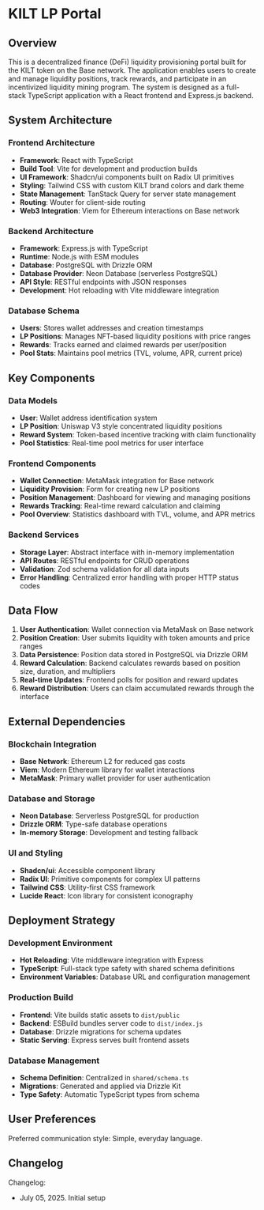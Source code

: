 # KILT LP Portal

## Overview

This is a decentralized finance (DeFi) liquidity provisioning portal built for the KILT token on the Base network. The application enables users to create and manage liquidity positions, track rewards, and participate in an incentivized liquidity mining program. The system is designed as a full-stack TypeScript application with a React frontend and Express.js backend.

## System Architecture

### Frontend Architecture
- **Framework**: React with TypeScript
- **Build Tool**: Vite for development and production builds
- **UI Framework**: Shadcn/ui components built on Radix UI primitives
- **Styling**: Tailwind CSS with custom KILT brand colors and dark theme
- **State Management**: TanStack Query for server state management
- **Routing**: Wouter for client-side routing
- **Web3 Integration**: Viem for Ethereum interactions on Base network

### Backend Architecture
- **Framework**: Express.js with TypeScript
- **Runtime**: Node.js with ESM modules
- **Database**: PostgreSQL with Drizzle ORM
- **Database Provider**: Neon Database (serverless PostgreSQL)
- **API Style**: RESTful endpoints with JSON responses
- **Development**: Hot reloading with Vite middleware integration

### Database Schema
- **Users**: Stores wallet addresses and creation timestamps
- **LP Positions**: Manages NFT-based liquidity positions with price ranges
- **Rewards**: Tracks earned and claimed rewards per user/position
- **Pool Stats**: Maintains pool metrics (TVL, volume, APR, current price)

## Key Components

### Data Models
- **User**: Wallet address identification system
- **LP Position**: Uniswap V3 style concentrated liquidity positions
- **Reward System**: Token-based incentive tracking with claim functionality
- **Pool Statistics**: Real-time pool metrics for user interface

### Frontend Components
- **Wallet Connection**: MetaMask integration for Base network
- **Liquidity Provision**: Form for creating new LP positions
- **Position Management**: Dashboard for viewing and managing positions
- **Rewards Tracking**: Real-time reward calculation and claiming
- **Pool Overview**: Statistics dashboard with TVL, volume, and APR metrics

### Backend Services
- **Storage Layer**: Abstract interface with in-memory implementation
- **API Routes**: RESTful endpoints for CRUD operations
- **Validation**: Zod schema validation for all data inputs
- **Error Handling**: Centralized error handling with proper HTTP status codes

## Data Flow

1. **User Authentication**: Wallet connection via MetaMask on Base network
2. **Position Creation**: User submits liquidity with token amounts and price ranges
3. **Data Persistence**: Position data stored in PostgreSQL via Drizzle ORM
4. **Reward Calculation**: Backend calculates rewards based on position size, duration, and multipliers
5. **Real-time Updates**: Frontend polls for position and reward updates
6. **Reward Distribution**: Users can claim accumulated rewards through the interface

## External Dependencies

### Blockchain Integration
- **Base Network**: Ethereum L2 for reduced gas costs
- **Viem**: Modern Ethereum library for wallet interactions
- **MetaMask**: Primary wallet provider for user authentication

### Database and Storage
- **Neon Database**: Serverless PostgreSQL for production
- **Drizzle ORM**: Type-safe database operations
- **In-memory Storage**: Development and testing fallback

### UI and Styling
- **Shadcn/ui**: Accessible component library
- **Radix UI**: Primitive components for complex UI patterns
- **Tailwind CSS**: Utility-first CSS framework
- **Lucide React**: Icon library for consistent iconography

## Deployment Strategy

### Development Environment
- **Hot Reloading**: Vite middleware integration with Express
- **TypeScript**: Full-stack type safety with shared schema definitions
- **Environment Variables**: Database URL and configuration management

### Production Build
- **Frontend**: Vite builds static assets to `dist/public`
- **Backend**: ESBuild bundles server code to `dist/index.js`
- **Database**: Drizzle migrations for schema updates
- **Static Serving**: Express serves built frontend assets

### Database Management
- **Schema Definition**: Centralized in `shared/schema.ts`
- **Migrations**: Generated and applied via Drizzle Kit
- **Type Safety**: Automatic TypeScript types from schema

## User Preferences

Preferred communication style: Simple, everyday language.

## Changelog

Changelog:
- July 05, 2025. Initial setup